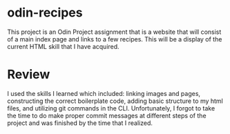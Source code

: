 # odin-recipes
This project is an Odin Project assignment that is a website that will consist of a main index page
and links to a few recipes. This will be a display of the current HTML skill that I have acquired.
# Review
I used the skills I learned which included: linking images and pages, constructing the correct boilerplate code, adding basic structure to my html files, and utilizing git commands in the CLI. Unfortunately, I forgot to take the time to do make proper commit messages at different steps of the project and was finished by the time that I realized.
